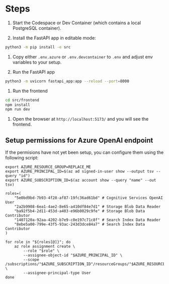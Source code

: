 
# Steps

1. Start the Codespace or Dev Container (which contains a local PostgreSQL container).

1. Install the FastAPI app in editable mode:

```bash
python3 -m pip install -e src
```

1. Copy either `.env.azure` or `.env.devcontainer` to `.env` and adjust env variables to your setup.

1. Run the FastAPI app

```bash
python3 -m uvicorn fastapi_app:app --reload --port=8000
```

1. Run the frontend

```bash
cd src/frontend
npm install
npm run dev
```

1. Open the browser at `http://localhost:5173/` and you will see the frontend.

## Setup permissions for Azure OpenAI endpoint

If the permisions have not yet been setup, you can configure them using the following script:

```
export AZURE_RESOURCE_GROUP=REPLACE_ME
export AZURE_PRINCIPAL_ID=$(az ad signed-in-user show --output tsv --query "id")
export AZURE_SUBSCRIPTION_ID=$(az account show --query "name" --out tsv)

roles=(
    "5e0bd9bd-7b93-4f28-af87-19fc36ad61bd" # Cognitive Services OpenAI User
    "2a2b9908-6ea1-4ae2-8e65-a410df84e7d1" # Storage Blob Data Reader
    "ba92f5b4-2d11-453d-a403-e96b0029c9fe" # Storage Blob Data Contributor
    "1407120a-92aa-4202-b7e9-c0e197c71c8f" # Search Index Data Reader
    "8ebe5a00-799e-43f5-93ac-243d3dce84a7" # Search Index Data Contributor
)

for role in "${roles[@]}"; do
    az role assignment create \
        --role "$role" \
        --assignee-object-id "$AZURE_PRINCIPAL_ID" \
        --scope /subscriptions/"$AZURE_SUBSCRIPTION_ID"/resourceGroups/"$AZURE_RESOURCE_GROUP" \
        --assignee-principal-type User
done
```

